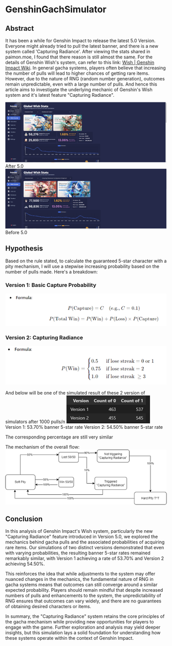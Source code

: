 # GenshinGachSimulator
## Abstract
It has been a while for Genshin Impact to release the latest 5.0 Version. Everyone might already tried to pull the latest banner, and there is a new system called 'Capturing Radiance'. After viewing the stats shared in paimon.moe, I found that there reason is still almost the same. For the details of Genshin Wish's system, can refer to this link: [Wish | Genshin Impact Wiki]([https://github.com/lenzyh/GenshinGachaSimulator](https://genshin-impact.fandom.com/wiki/Wish)). In general gacha systems, players often believe that increasing the number of pulls will lead to higher chances of getting rare items. However, due to the nature of RNG (random number generation), outcomes remain unpredictable, even with a large number of pulls. And hence this article aims to investigate the underlying mechanic of Genshin's Wish system and it's latest feature  "Capturing Radiance".

![Screenshot](images/GenshinWish1.PNG)
After 5.0
![Screenshot](images/GenshinWish2.PNG)
Before 5.0

## Hypothesis
Based on the rule stated, to calculate the guaranteed 5-star character with a pity mechanism, I will use a stepwise increasing probability based on the number of pulls made. Here's a breakdown:

### Version 1: Basic Capture Probability
![Screenshot](images/v1.PNG)


### Version 2: Capturing Radiance
![Screenshot](images/v2.PNG)

And below will be one of the simulated result of these 2 version of simulators after 1000 pulls/n
![Screenshot](images/table.PNG)
Version 1: 53.70% banner 5-star rate
Version 2: 54.50% banner 5-star rate

The corresponding percentage are still very similar 

The mechanism of the overall flow:
![Screenshot](images/flow.png)

## Conclusion
In this analysis of Genshin Impact's Wish system, particularly the new "Capturing Radiance" feature introduced in Version 5.0, we explored the mechanics behind gacha pulls and the associated probabilities of acquiring rare items. Our simulations of two distinct versions demonstrated that even with varying probabilities, the resulting banner 5-star rates remained remarkably similar, with Version 1 achieving a rate of 53.70% and Version 2 achieving 54.50%.

This reinforces the idea that while adjustments to the system may offer nuanced changes in the mechanics, the fundamental nature of RNG in gacha systems means that outcomes can still converge around a similar expected probability. Players should remain mindful that despite increased numbers of pulls and enhancements to the system, the unpredictability of RNG ensures that outcomes can vary widely, and there are no guarantees of obtaining desired characters or items.

In summary, the "Capturing Radiance" system retains the core principles of the gacha mechanism while providing new opportunities for players to engage with the game. Further exploration and analysis may yield deeper insights, but this simulation lays a solid foundation for understanding how these systems operate within the context of Genshin Impact.
